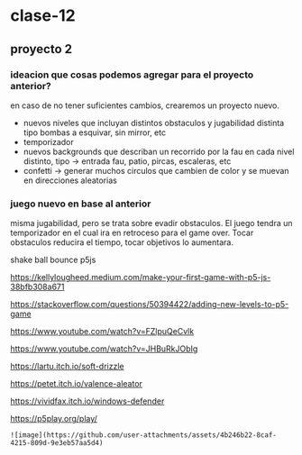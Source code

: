 # clase-12

## proyecto 2

### ideacion que cosas podemos agregar para el proyecto anterior? 

en caso de no tener suficientes cambios, crearemos un proyecto nuevo.

* nuevos niveles que incluyan distintos obstaculos y jugabilidad distinta tipo bombas a esquivar, sin mirror, etc
* temporizador
* nuevos backgrounds que describan un recorrido por la fau en cada nivel distinto, tipo -> entrada fau, patio, pircas, escaleras, etc
* confetti -> generar muchos circulos que cambien de color y se muevan en direcciones aleatorias

### juego nuevo en base al anterior

misma jugabilidad, pero se trata sobre evadir obstaculos. El juego tendra un temporizador en el cual ira en retroceso para el game over. Tocar obstaculos reducira el tiempo, tocar objetivos lo aumentara.

shake ball bounce p5js


https://kellylougheed.medium.com/make-your-first-game-with-p5-js-38bfb308a671

https://stackoverflow.com/questions/50394422/adding-new-levels-to-p5-game

https://www.youtube.com/watch?v=FZlpuQeCvlk

https://www.youtube.com/watch?v=JHBuRkJObIg

https://lartu.itch.io/soft-drizzle

https://petet.itch.io/valence-aleator

https://vividfax.itch.io/windows-defender

https://p5play.org/play/

    ![image](https://github.com/user-attachments/assets/4b246b22-8caf-4215-809d-9e3eb57aa5d4)
